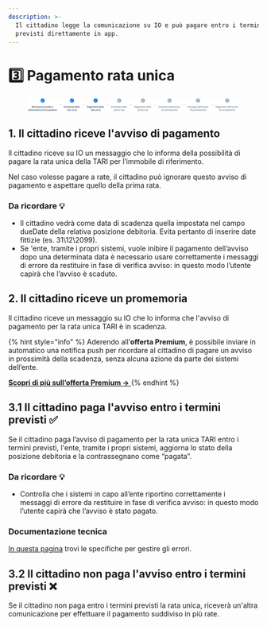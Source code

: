 ```yaml
---
description: >-
  Il cittadino legge la comunicazione su IO e può pagare entro i termini
  previsti direttamente in app.
---
```


# 3️⃣ Pagamento rata unica

<figure><img src=".gitbook/assets/Stepper_03.png" alt=""><figcaption></figcaption></figure>

## 1. Il cittadino riceve l'avviso di pagamento

Il cittadino riceve su IO un messaggio che lo informa della possibilità di pagare la rata unica della TARI per l’immobile di riferimento.

Nel caso volesse pagare a rate, il cittadino può ignorare questo avviso di pagamento e aspettare quello della prima rata.

### Da ricordare 💡&#x20;

* Il cittadino vedrà come data di scadenza quella impostata nel campo dueDate della relativa posizione debitoria. Evita pertanto di inserire date fittizie (es. 31\12\2099).
* Se 'ente, tramite i propri sistemi, vuole inibire il pagamento dell’avviso dopo una determinata data è necessario usare correttamente i messaggi di errore da restituire in fase di verifica avviso: in questo modo l’utente capirà che l’avviso è scaduto.

## 2. Il cittadino riceve un promemoria&#x20;

Il cittadino riceve un messaggio su IO che lo informa che l'avviso di pagamento per la rata unica TARI è in scadenza.

{% hint style="info" %}
Aderendo all’**offerta Premium**, è possibile inviare in automatico una notifica push per ricordare al cittadino di pagare un avviso in prossimità della scadenza, senza alcuna azione da parte dei sistemi dell’ente.

[**Scopri di più sull’offerta Premium →** ](https://docs.pagopa.it/manuale-servizi/che-cosa-puo-fare-un-servizio-su-io/inviare-messaggi#funzionalita-premium)
{% endhint %}

## **3.1 Il cittadino paga l'avviso entro i termini previsti ✅**

Se il cittadino paga l’avviso di pagamento per la rata unica TARI entro i termini previsti, l'ente, tramite i propri sistemi, aggiorna lo stato della posizione debitoria e la contrassegnano come “pagata”.

### Da ricordare 💡&#x20;

* Controlla che i sistemi in capo all’ente riportino correttamente i messaggi di errore da restituire in fase di verifica avviso: in questo modo l’utente capirà che l’avviso è stato pagato.

### Documentazione tecnica&#x20;

[In questa pagina](https://docs.pagopa.it/gestionedeglierrori/faultcode-e-faultstring/domino-ec) trovi le specifiche per gestire gli errori.&#x20;

## **3.2 Il cittadino non paga l'avviso entro i termini previsti ❌**

Se il cittadino non paga entro i termini previsti la rata unica, riceverà un'altra comunicazione per effettuare il pagamento suddiviso in più rate.&#x20;
